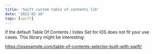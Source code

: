 ```yaml
---
title: 'Swift custom table of contents lib'
date: '2022-02-10'
tags: [swift]
---
```


If the default Table Of Contents / Index Set for iOS does not fit your use cases. This library might be interesting:

https://iosexample.com/table-of-contents-selector-built-with-swift/

